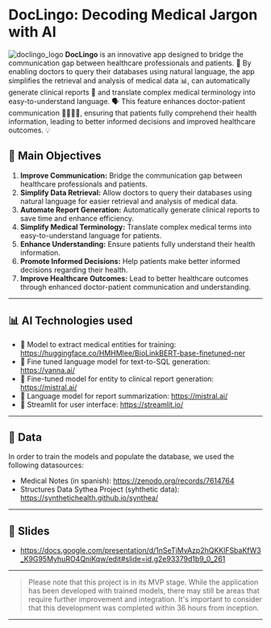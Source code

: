 # DocLingo: Decoding Medical Jargon with AI
![doclingo_logo](https://github.com/alabarga/hackbcn-2024/assets/166339/38208f52-e7a0-4a94-891e-ad82ed7af5b5)
**DocLingo** is an innovative app designed to bridge the communication gap between healthcare professionals and patients. 🏥 By enabling doctors to query their databases using natural language, the app simplifies the retrieval and analysis of medical data 📊, can automatically generate clinical reports 📝 and translate complex medical terminology into easy-to-understand language. 🗣️ This feature enhances doctor-patient communication 👩‍⚕️👨‍⚕️, ensuring that patients fully comprehend their health information, leading to better informed decisions and improved healthcare outcomes. 💡

## 🚀 Main Objectives
1. **Improve Communication:** Bridge the communication gap between healthcare professionals and patients.
2. **Simplify Data Retrieval:** Allow doctors to query their databases using natural language for easier retrieval and analysis of medical data.
3. **Automate Report Generation:** Automatically generate clinical reports to save time and enhance efficiency.
4. **Simplify Medical Terminology:** Translate complex medical terms into easy-to-understand language for patients.
5. **Enhance Understanding:** Ensure patients fully understand their health information.
6. **Promote Informed Decisions:** Help patients make better informed decisions regarding their health.
7. **Improve Healthcare Outcomes:** Lead to better healthcare outcomes through enhanced doctor-patient communication and understanding.

---

## 📊 AI Technologies used

-  🧪 Model to extract medical entities for training: https://huggingface.co/HMHMlee/BioLinkBERT-base-finetuned-ner
-  🧪 Fine tuned language model for text-to-SQL generation: https://vanna.ai/
-  🧪 Fine-tuned model for entity to clinical report generation: https://mistral.ai/
-  🧪 Language model for report summarization: https://mistral.ai/
-  🤖 Streamlit for user interface: https://streamlit.io/

---

## 📁 Data

In order to train the models and populate the database, we used the following datasources:
- Medical Notes (in spanish): https://zenodo.org/records/7614764
- Structures Data Sythea Project (syhthetic data): https://synthetichealth.github.io/synthea/

---

## 🎨 Slides
- https://docs.google.com/presentation/d/1nSeTjMvAzp2hQKKlFSbaKfW3_K9G95MyhuRO4QniKqw/edit#slide=id.g2e93379d1b9_0_261


---

> Please note that this project is in its MVP stage. While the application has been developed with trained models, there may still be areas that require further improvement and integration. It's important to consider that this development was completed within 36 hours from inception.

---

